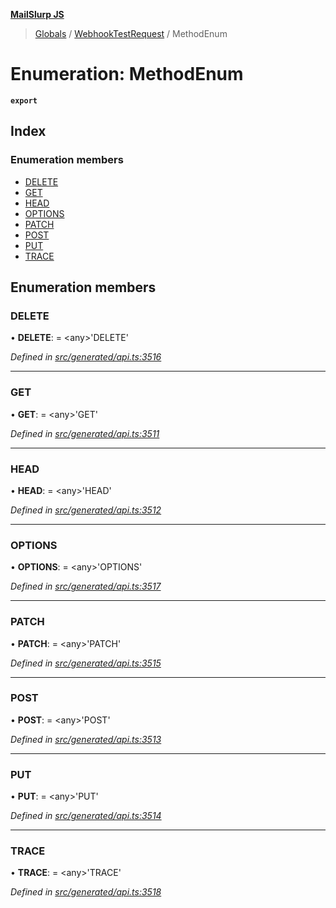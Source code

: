 **[MailSlurp JS](../README.md)**

> [Globals](../README.md) / [WebhookTestRequest](../modules/webhooktestrequest.md) / MethodEnum

# Enumeration: MethodEnum

**`export`** 

## Index

### Enumeration members

* [DELETE](webhooktestrequest.methodenum.md#delete)
* [GET](webhooktestrequest.methodenum.md#get)
* [HEAD](webhooktestrequest.methodenum.md#head)
* [OPTIONS](webhooktestrequest.methodenum.md#options)
* [PATCH](webhooktestrequest.methodenum.md#patch)
* [POST](webhooktestrequest.methodenum.md#post)
* [PUT](webhooktestrequest.methodenum.md#put)
* [TRACE](webhooktestrequest.methodenum.md#trace)

## Enumeration members

### DELETE

•  **DELETE**:  = \<any>'DELETE'

*Defined in [src/generated/api.ts:3516](https://github.com/mailslurp/mailslurp-client/blob/36fa2ad/src/generated/api.ts#L3516)*

___

### GET

•  **GET**:  = \<any>'GET'

*Defined in [src/generated/api.ts:3511](https://github.com/mailslurp/mailslurp-client/blob/36fa2ad/src/generated/api.ts#L3511)*

___

### HEAD

•  **HEAD**:  = \<any>'HEAD'

*Defined in [src/generated/api.ts:3512](https://github.com/mailslurp/mailslurp-client/blob/36fa2ad/src/generated/api.ts#L3512)*

___

### OPTIONS

•  **OPTIONS**:  = \<any>'OPTIONS'

*Defined in [src/generated/api.ts:3517](https://github.com/mailslurp/mailslurp-client/blob/36fa2ad/src/generated/api.ts#L3517)*

___

### PATCH

•  **PATCH**:  = \<any>'PATCH'

*Defined in [src/generated/api.ts:3515](https://github.com/mailslurp/mailslurp-client/blob/36fa2ad/src/generated/api.ts#L3515)*

___

### POST

•  **POST**:  = \<any>'POST'

*Defined in [src/generated/api.ts:3513](https://github.com/mailslurp/mailslurp-client/blob/36fa2ad/src/generated/api.ts#L3513)*

___

### PUT

•  **PUT**:  = \<any>'PUT'

*Defined in [src/generated/api.ts:3514](https://github.com/mailslurp/mailslurp-client/blob/36fa2ad/src/generated/api.ts#L3514)*

___

### TRACE

•  **TRACE**:  = \<any>'TRACE'

*Defined in [src/generated/api.ts:3518](https://github.com/mailslurp/mailslurp-client/blob/36fa2ad/src/generated/api.ts#L3518)*
